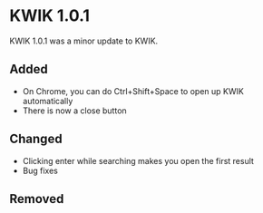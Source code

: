 # KWIK 1.0.1
KWIK 1.0.1 was a minor update to KWIK.
## Added
- On Chrome, you can do Ctrl+Shift+Space to open up KWIK automatically
- There is now a close button
## Changed
- Clicking enter while searching makes you open the first result
- Bug fixes
## Removed
